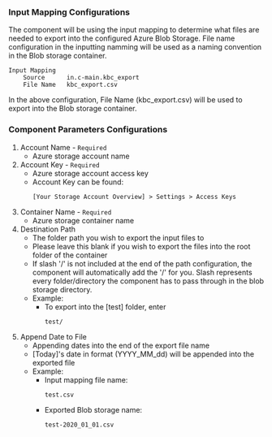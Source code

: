 ### Input Mapping Configurations
The component will be using the input mapping to determine what files are needed to export into the configured Azure Blob Storage. File name configuration in the inputting namming will be used as a naming convention in the Blob storage container.

    Input Mapping
        Source      in.c-main.kbc_export
        File Name   kbc_export.csv

In the above configuration, File Name (kbc_export.csv) will be used to export into the Blob storage container.
    

### Component Parameters Configurations
1. Account Name - `Required`
    - Azure storage account name
2. Account Key - `Required`
    - Azure storage account access key
    - Account Key can be found:
      ```
      [Your Storage Account Overview] > Settings > Access Keys
      ```
3. Container Name - `Required`
    - Azure storage container name
4. Destination Path
    - The folder path you wish to export the input files to
    - Please leave this blank if you wish to export the files into the root folder of the container
    - If slash '/' is not included at the end of the path configuration, the component will automatically add the '/' for you. Slash represents every folder/directory the component has to pass through in the blob storage directory.
    - Example: 
        - To export into the [test] folder, enter
          ```
          test/
          ```
5. Append Date to File
    - Appending dates into the end of the export file name
    - [Today]'s date in format (YYYY_MM_dd) will be appended into the exported file
    - Example:
        - Input mapping file name:
          ```
          test.csv
          ```
        - Exported Blob storage name:
          ```
          test-2020_01_01.csv
          ```

